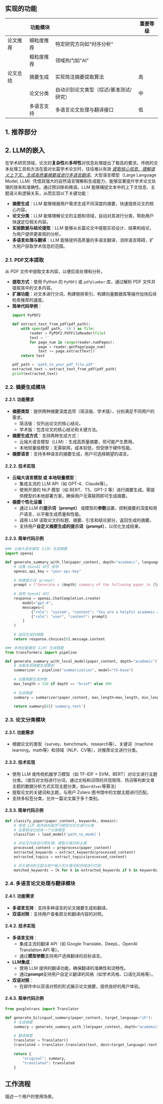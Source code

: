 ## 实现的功能


|          | 功能模块   |                                | 重要等级 |
| -------- | ---------- | -------------------------------------- | ------ |
| 论文推荐 | 细粒度推荐 | 特定研究方向如"时序分析"               |        |
|          | 粗粒度推荐 | 领域热门如"AI"                         |        |
| 论文总结 | 摘要生成   | 实现简洁摘要提取算法                   | 高 |
|          | 论文分类   | 自动识别论文类型（综述/基准测试/研究） | 中 |
|          | 多语言支持 | 多语言论文处理与翻译接口               | 低 |

## 1. 推荐部分

## 2. LLM的嵌入

在学术研究领域，论文的**复杂性**和**多样性**对信息处理提出了极高的要求。传统的文本处理工具和方法在面对长篇学术论文时，往往难以有效 <u>*提取核心信息、理解语义上下文、生成高质量摘要或进行多语言翻译*</u>。大型语言模型（Large Language Model, LLM）凭借其强大的自然语言理解和生成能力，能够显著提升学术论文处理的效率和准确性。通过预训练和微调，LLM 能够捕捉文本中的上下文信息、主题语义和逻辑关系，从而实现以下关键功能：
- **摘要生成**：LLM 能够根据用户需求生成不同深度的摘要，快速提炼论文的核心内容。
- **论文分类**：LLM 能够理解论文的主题和领域，自动对其进行分类，帮助用户快速定位相关内容。
- **实验数据与结论提取**：LLM 能够从长篇论文中提取实验设计、结果和结论，为用户提供更直观的分析。
- **多语言处理与翻译**：LLM 能够提供高质量的多语言翻译，消除语言障碍，扩大用户获取学术信息的范围。

### **2.1. PDF文本提取**
从 PDF 文件中提取文本内容，以便后续处理和分析。
- **提取方式**：使用 Python 的 `PyPDF2` 或 `pdfplumber` 库，通过解析 PDF 文件并提取其中的文本内容。
- **扩展功能**：对文本进行分词、构建倒排索引、构建向量数据库等操作加快后续检索推荐的速度。
- **简单代码举例**：
    ```python
    import PyPDF2

    def extract_text_from_pdf(pdf_path):
        with open(pdf_path, 'rb') as file:
            reader = PyPDF2.PdfFileReader(file)
            text = ''
            for page_num in range(reader.numPages):
                page = reader.getPage(page_num)
                text += page.extractText()
        return text

    pdf_path = 'path_to_your_pdf_file.pdf'
    extracted_text = extract_text_from_pdf(pdf_path)
    print(extracted_text)
    ```




### **2.2. 摘要生成模块**

#### **2.2.1. 功能需求**
- **摘要类型**：提供两种摘要深度选项（简洁版、学术版），分别满足不同用户的需求。
  - 简洁版：仅列出论文的核心结论。
  - 学术版：包含论文的核心结论和关键方法。
- **摘要生成方式**：支持两种生成方式：
  - 云端大语言模型（LLM）：生成高质量摘要，但可能产生费用。
  - 本地轻量级模型：无需联网，成本较低，但受限于硬件性能。
- **摘要语言**：支持多种语言的摘要生成，用户可选择期望的语言。

#### **2.2.2. 技术实现**
- **云端大语言模型 或 本地轻量模型**：
   - 集成主流的 LLM API（如 GPT-4、Claude等）。
   - 使用开源的 NLP 模型（如 BERT、T5、GPT-2 等）进行摘要生成。需提供模型的本地部署方案，确保用户无需联网即可生成摘要。
- **摘要个性化设置**：
   - 通过 LLM 的**提示词（prompt）** 或模型的**参数**设置，控制摘要的深度和用户语言，以平衡生成质量和性能。
   - 调用 LLM 读取论文的标题、摘要、引言和结论部分，返回生成的摘要。
   - 支持用户**自定义摘要生成的提示词（prompt）**，以优化生成结果。

#### **2.2.3. 简单代码示例**

```python
### 云端大语言模型（LLM）生成摘要
import openai

def generate_summary_with_llm(paper_content, depth="academic", language="en"):
    # 设置 OpenAI API 密钥
    openai.api_key = "your-api-key"
    
    # 构建提示词（prompt）
    prompt = f"Generate a {depth} summary of the following paper in {language}:\n\n{paper_content}"
    
    # 调用 OpenAI API
    response = openai.ChatCompletion.create(
        model="gpt-4",
        messages=[
            {"role": "system", "content": "You are a helpful academic assistant."},
            {"role": "user", "content": prompt}
        ]
    )
    
    # 返回生成的摘要
    return response.choices[0].message.content

### 本地轻量模型（LLM）生成摘要
from transformers import pipeline

def generate_summary_with_local_model(paper_content, depth="academic"):
    # 加载本地摘要生成模型
    summarizer = pipeline("summarization", model="t5-base")
    
    # 设置摘要生成参数
    max_length = 150 if depth == "brief" else 300
    
    # 生成摘要
    summary = summarizer(paper_content, max_length=max_length, min_length=30, do_sample=False)
    
    return summary[0]['summary_text']
```


### **2.3. 论文分类模块**

#### **2.3.1. 功能需求**
- 根据论文的类型（survey、benchmark、research等）、关键词（machine learning，math等）和领域（NLP、CV等），对推荐论文进行分类。

#### **2.3.2. 技术实现**
   - 使用 LLM 或传统机器学习模型（如 TF-IDF + SVM、BERT）对论文进行主题分类。（或仅对文档进行分词，通过文档和词项的共现矩阵、热词等判断文章主题的数据分析方式实现主题分类，如`word2vec`等算法）
   - 提取论文的关键词和主题，与用户 Zotero 图书馆中的文献主题进行匹配。
   - 支持多标签分类，允许一篇论文属于多个类别。

#### **2.3.3. 简单代码示例**

```python
def classify_paper(paper_content, keywords, domain):
    # 使用 LLM 或传统机器学习模型对论文进行分类
    # 这里假设已经有一个分类模型
    classifier = load_model('path_to_model')

    # 对论文内容进行预处理，提取关键词和主题
    processed_content = preprocess(paper_content)
    extracted_keywords = extract_keywords(processed_content)
    extracted_topics = extract_topics(processed_content)

    # 将关键词和主题与用户输入的关键词和领域进行匹配
    matched_keywords = [k for k in extracted_keywords if k in keywords]
```



### **2.4. 多语言论文处理与翻译模块**

#### **2.4.1. 功能需求**
- **多语言支持**：支持多种语言的论文摘要生成和翻译。
- **双语对照**：支持用户查看原文和翻译内容的对照。

#### **2.4.2. 技术实现**
- **多语言支持**：
   - 集成主流的翻译 API（如 Google Translate、DeepL、OpenAI Translation API 等）。
   - 通过**模型参数**支持用户选择翻译的目标语言。
- **LLM集成**：
   - 使用 LLM 提供的翻译功能，确保翻译的准确性和流畅性。
   - 通过**prompt**支持用户自定义翻译的风格（如学术风格、口语化风格等）。
- **双语对照**：
   - 在邮件中以双语对照的形式展示论文摘要，提供良好的用户体验。

#### **2.4.3. 简单代码示例**

```python
from googletrans import Translator

def generate_bilingual_summary(paper_content, target_language="zh"):
    # 生成摘要
    summary = generate_summary_with_llm(paper_content, depth="academic", language="en")
    
    # 翻译摘要
    translator = Translator()
    translated = translator.translate(text, dest=target_language).text
    
    return {
        "original": summary,
        "translated": translated
    }

```


## 工作流程

描述一个用户的使用场景。